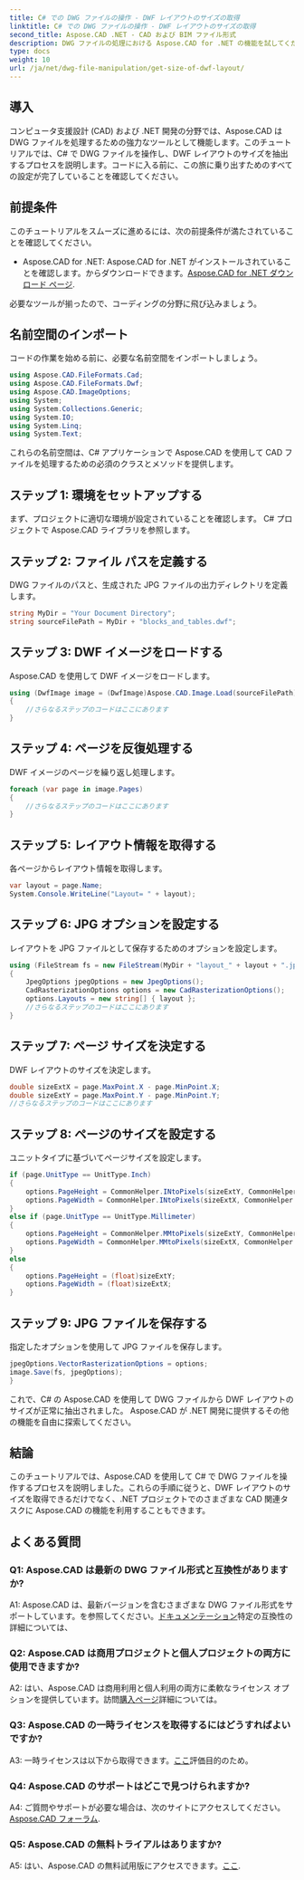 ```yaml
---
title: C# での DWG ファイルの操作 - DWF レイアウトのサイズの取得
linktitle: C# での DWG ファイルの操作 - DWF レイアウトのサイズの取得
second_title: Aspose.CAD .NET - CAD および BIM ファイル形式
description: DWG ファイルの処理における Aspose.CAD for .NET の機能を試してください。 C# を使用して DWF レイアウト サイズを簡単に抽出する方法を学びます。
type: docs
weight: 10
url: /ja/net/dwg-file-manipulation/get-size-of-dwf-layout/
---
```

## 導入

コンピュータ支援設計 (CAD) および .NET 開発の分野では、Aspose.CAD は DWG ファイルを処理するための強力なツールとして機能します。このチュートリアルでは、C# で DWG ファイルを操作し、DWF レイアウトのサイズを抽出するプロセスを説明します。コードに入る前に、この旅に乗り出すためのすべての設定が完了していることを確認してください。

## 前提条件

このチュートリアルをスムーズに進めるには、次の前提条件が満たされていることを確認してください。

-  Aspose.CAD for .NET: Aspose.CAD for .NET がインストールされていることを確認します。からダウンロードできます。[Aspose.CAD for .NET ダウンロード ページ](https://releases.aspose.com/cad/net/).

必要なツールが揃ったので、コーディングの分野に飛び込みましょう。

## 名前空間のインポート

コードの作業を始める前に、必要な名前空間をインポートしましょう。

```csharp
using Aspose.CAD.FileFormats.Cad;
using Aspose.CAD.FileFormats.Dwf;
using Aspose.CAD.ImageOptions;
using System;
using System.Collections.Generic;
using System.IO;
using System.Linq;
using System.Text;
```

これらの名前空間は、C# アプリケーションで Aspose.CAD を使用して CAD ファイルを処理するための必須のクラスとメソッドを提供します。

## ステップ 1: 環境をセットアップする

まず、プロジェクトに適切な環境が設定されていることを確認します。 C# プロジェクトで Aspose.CAD ライブラリを参照します。

## ステップ 2: ファイル パスを定義する

DWG ファイルのパスと、生成された JPG ファイルの出力ディレクトリを定義します。

```csharp
string MyDir = "Your Document Directory";
string sourceFilePath = MyDir + "blocks_and_tables.dwf";
```

## ステップ 3: DWF イメージをロードする

Aspose.CAD を使用して DWF イメージをロードします。

```csharp
using (DwfImage image = (DwfImage)Aspose.CAD.Image.Load(sourceFilePath))
{
    //さらなるステップのコードはここにあります
}
```

## ステップ 4: ページを反復処理する

DWF イメージのページを繰り返し処理します。

```csharp
foreach (var page in image.Pages)
{
    //さらなるステップのコードはここにあります
}
```

## ステップ 5: レイアウト情報を取得する

各ページからレイアウト情報を取得します。

```csharp
var layout = page.Name;
System.Console.WriteLine("Layout= " + layout);
```

## ステップ 6: JPG オプションを設定する

レイアウトを JPG ファイルとして保存するためのオプションを設定します。

```csharp
using (FileStream fs = new FileStream(MyDir + "layout_" + layout + ".jpg", FileMode.Create))
{
    JpegOptions jpegOptions = new JpegOptions();
    CadRasterizationOptions options = new CadRasterizationOptions();
    options.Layouts = new string[] { layout };
    //さらなるステップのコードはここにあります
}
```

## ステップ 7: ページ サイズを決定する

DWF レイアウトのサイズを決定します。

```csharp
double sizeExtX = page.MaxPoint.X - page.MinPoint.X;
double sizeExtY = page.MaxPoint.Y - page.MinPoint.Y;
//さらなるステップのコードはここにあります
```

## ステップ 8: ページのサイズを設定する

ユニットタイプに基づいてページサイズを設定します。

```csharp
if (page.UnitType == UnitType.Inch)
{
    options.PageHeight = CommonHelper.INtoPixels(sizeExtY, CommonHelper.DPI);
    options.PageWidth = CommonHelper.INtoPixels(sizeExtX, CommonHelper.DPI);
}
else if (page.UnitType == UnitType.Millimeter)
{
    options.PageHeight = CommonHelper.MMtoPixels(sizeExtY, CommonHelper.DPI);
    options.PageWidth = CommonHelper.MMtoPixels(sizeExtX, CommonHelper.DPI);
}
else
{
    options.PageHeight = (float)sizeExtY;
    options.PageWidth = (float)sizeExtX;
}
```

## ステップ 9: JPG ファイルを保存する

指定したオプションを使用して JPG ファイルを保存します。

```csharp
jpegOptions.VectorRasterizationOptions = options;
image.Save(fs, jpegOptions);
}
```

これで、C# の Aspose.CAD を使用して DWG ファイルから DWF レイアウトのサイズが正常に抽出されました。 Aspose.CAD が .NET 開発に提供するその他の機能を自由に探索してください。

## 結論

このチュートリアルでは、Aspose.CAD を使用して C# で DWG ファイルを操作するプロセスを説明しました。これらの手順に従うと、DWF レイアウトのサイズを取得できるだけでなく、.NET プロジェクトでのさまざまな CAD 関連タスクに Aspose.CAD の機能を利用することもできます。

## よくある質問

### Q1: Aspose.CAD は最新の DWG ファイル形式と互換性がありますか?

 A1: Aspose.CAD は、最新バージョンを含むさまざまな DWG ファイル形式をサポートしています。を参照してください。[ドキュメンテーション](https://reference.aspose.com/cad/net/)特定の互換性の詳細については、

### Q2: Aspose.CAD は商用プロジェクトと個人プロジェクトの両方に使用できますか?

 A2: はい、Aspose.CAD は商用利用と個人利用の両方に柔軟なライセンス オプションを提供しています。訪問[購入ページ](https://purchase.aspose.com/buy)詳細については。

### Q3: Aspose.CAD の一時ライセンスを取得するにはどうすればよいですか?

A3: 一時ライセンスは以下から取得できます。[ここ](https://purchase.aspose.com/temporary-license/)評価目的のため。

### Q4: Aspose.CAD のサポートはどこで見つけられますか?

A4: ご質問やサポートが必要な場合は、次のサイトにアクセスしてください。[Aspose.CAD フォーラム](https://forum.aspose.com/c/cad/19).

### Q5: Aspose.CAD の無料トライアルはありますか?

 A5: はい、Aspose.CAD の無料試用版にアクセスできます。[ここ](https://releases.aspose.com/).